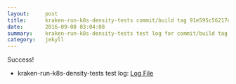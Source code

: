 ```yaml
---
layout:     post
title:      kraken-run-k8s-density-tests commit/build tag 91e595c56217efce19eb51afb72a58232ad4135a
date:       2016-09-08 03:04:08
summary:    kraken-run-k8s-density-tests test log for commit/build tag 91e595c56217efce19eb51afb72a58232ad4135a.
category:   jekyll
---
```


Success!

- kraken-run-k8s-density-tests test log: [Log File](http://s3-us-west-2.amazonaws.com/kraken-e2e-logs/pipelet.kubeme.io/density/jenkins-kraken-run-k8s-density-tests-139-3/build-log.txt)
